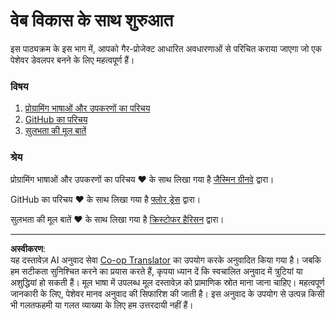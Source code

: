 <!--
CO_OP_TRANSLATOR_METADATA:
{
  "original_hash": "770d9f83dddc841c19f210dee5fe0712",
  "translation_date": "2025-10-03T13:26:31+00:00",
  "source_file": "1-getting-started-lessons/README.md",
  "language_code": "hi"
}
-->
# वेब विकास के साथ शुरुआत

इस पाठ्यक्रम के इस भाग में, आपको गैर-प्रोजेक्ट आधारित अवधारणाओं से परिचित कराया जाएगा जो एक पेशेवर डेवलपर बनने के लिए महत्वपूर्ण हैं।

### विषय

1. [प्रोग्रामिंग भाषाओं और उपकरणों का परिचय](1-intro-to-programming-languages/README.md)
2. [GitHub का परिचय](2-github-basics/README.md)
3. [सुलभता की मूल बातें](3-accessibility/README.md)

### श्रेय

प्रोग्रामिंग भाषाओं और उपकरणों का परिचय ♥️ के साथ लिखा गया है [जैस्मिन ग्रीनवे](https://twitter.com/paladique) द्वारा।

GitHub का परिचय ♥️ के साथ लिखा गया है [फ्लोर ड्रेस](https://twitter.com/floordrees) द्वारा।

सुलभता की मूल बातें ♥️ के साथ लिखा गया है [क्रिस्टोफर हैरिसन](https://twitter.com/geektrainer) द्वारा।

---

**अस्वीकरण**:  
यह दस्तावेज़ AI अनुवाद सेवा [Co-op Translator](https://github.com/Azure/co-op-translator) का उपयोग करके अनुवादित किया गया है। जबकि हम सटीकता सुनिश्चित करने का प्रयास करते हैं, कृपया ध्यान दें कि स्वचालित अनुवाद में त्रुटियां या अशुद्धियां हो सकती हैं। मूल भाषा में उपलब्ध मूल दस्तावेज़ को प्रामाणिक स्रोत माना जाना चाहिए। महत्वपूर्ण जानकारी के लिए, पेशेवर मानव अनुवाद की सिफारिश की जाती है। इस अनुवाद के उपयोग से उत्पन्न किसी भी गलतफहमी या गलत व्याख्या के लिए हम उत्तरदायी नहीं हैं।